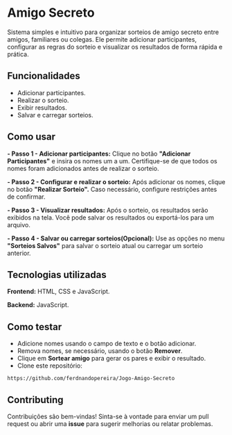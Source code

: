 
# Amigo Secreto

Sistema simples e intuitivo para organizar sorteios de amigo secreto entre amigos, familiares ou colegas. Ele permite adicionar participantes, configurar as regras do sorteio e visualizar os resultados de forma rápida e prática.


## Funcionalidades

- Adicionar participantes.
- Realizar o sorteio.
- Exibir resultados.
- Salvar e carregar sorteios.


## Como usar

**- Passo 1 - Adicionar participantes:** Clique no botão **"Adicionar Participantes"** e insira os nomes um a um. Certifique-se de que todos os nomes foram adicionados antes de realizar o sorteio.

**- Passo 2 - Configurar e realizar o sorteio:** Após adicionar os nomes, clique no botão **"Realizar Sorteio".** Caso necessário, configure restrições antes de confirmar.

**- Passo 3 - Visualizar resultados:** Após o sorteio, os resultados serão exibidos na tela. Você pode salvar os resultados ou exportá-los para um arquivo.

**- Passo 4 - Salvar ou carregar sorteios(Opcional):** Use as opções no menu **"Sorteios Salvos"** para salvar o sorteio atual ou carregar um sorteio anterior.


## Tecnologias utilizadas

**Frontend:** HTML, CSS e JavaScript.

**Backend:** JavaScript.


## Como testar

- Adicione nomes usando o campo de texto e o botão adicionar.
- Remova nomes, se necessário, usando o botão **Remover**.
- Clique em **Sortear amigo** para gerar os pares e exibir o resultado.
- Clone este repositório:

`https://github.com/ferdnandopereira/Jogo-Amigo-Secreto`




## Contributing

Contribuições são bem-vindas! Sinta-se à vontade para enviar um pull request ou abrir uma **issue** para sugerir melhorias ou relatar problemas.
